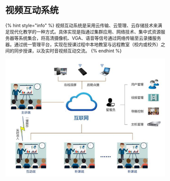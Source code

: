 # 视频互动系统

{% hint style="info" %}
视频互动系统是采用云传输、云管理、云存储技术来满足现代化教学的一种方式。具体实现是指通过集群应用、网络技术、集中式资源服务器等系统集合，将高清摄像机、VGA、语音等信号通过网络传输至云录播服务器。通过统一管理平台，实现在授课过程中本地教室与远程教室（校内或校外）之间的同步授课，以及实时音视频互动交流。
{% endhint %}

![](../.gitbook/assets/image%20%2834%29.png)

